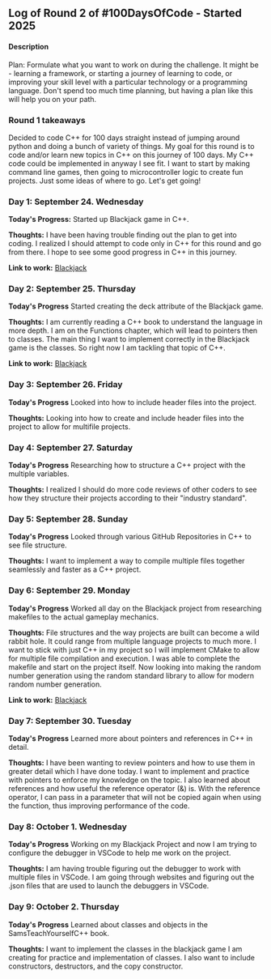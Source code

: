 ## Log of Round 2 of #100DaysOfCode - Started 2025

#### Description
Plan: Formulate what you want to work on during the challenge. It might be - learning a framework, or starting a journey of learning to code, or improving your skill level with a particular technology or a programming language. Don't spend too much time planning, but having a plan like this will help you on your path.

### Round 1 takeaways
Decided to code C++ for 100 days straight instead of jumping around python and doing a bunch of variety of things. My goal for this round is to code and/or learn new topics in C++ on this journey of 100 days. My C++ code could be implemented in anyway I see fit. I want to start by making command line games, then going to microcontroller logic to create fun projects. Just some ideas of where to go. Let's get going!

### Day 1: September 24. Wednesday

**Today's Progress:** Started up Blackjack game in C++. 

**Thoughts:** I have been having trouble finding out the plan to get into coding. I realized I should attempt to code only in C++ for this round and go from there. I hope to see some good progress in C++ in this journey.

**Link to work:** [Blackjack](https://github.com/cameronzheng/blackjack)

### Day 2: September 25. Thursday

**Today's Progress** Started creating the deck attribute of the Blackjack game.

**Thoughts:** I am currently reading a C++ book to understand the language in more depth. I am on the Functions chapter, which will lead to pointers then to classes. The main thing I want to implement correctly in the Blackjack game is the classes. So right now I am tackling that topic of C++. 

**Link to work:** [Blackjack](https://github.com/cameronzheng/blackjack)

### Day 3: September 26. Friday

**Today's Progress** Looked into how to include header files into the project.

**Thoughts:** Looking into how to create and include header files into the project to allow for multifile projects.

### Day 4: September 27. Saturday

**Today's Progress** Researching how to structure a C++ project with the multiple variables.

**Thoughts:** I realized I should do more code reviews of other coders to see how they structure their projects according to their "industry standard".

### Day 5: September 28. Sunday

**Today's Progress** Looked through various GitHub Repositories in C++ to see file structure.

**Thoughts:** I want to implement a way to compile multiple files together seamlessly and faster as a C++ project.

### Day 6: September 29. Monday

**Today's Progress** Worked all day on the Blackjack project from researching makefiles to the actual gameplay mechanics.

**Thoughts:** File structures and the way projects are built can become a wild rabbit hole. It could range from multiple language projects to much more. I want to stick with just C++ in my project so I will implement CMake to allow for multiple file compilation and execution. I was able to complete the makefile and start on the project itself. Now looking into making the random number generation using the random standard library to allow for modern random number generation. 

**Link to work:** [Blackjack](https://github.com/cameronzheng/blackjack)

### Day 7: September 30. Tuesday

**Today's Progress** Learned more about pointers and references in C++ in detail. 

**Thoughts:** I have been wanting to review pointers and how to use them in greater detail which I have done today. I want to implement and practice with pointers to enforce my knowledge on the topic. I also learned about references and how useful the reference operator (&) is. With the reference operator, I can pass in a parameter that will not be copied again when using the function, thus improving performance of the code.

### Day 8: October 1. Wednesday

**Today's Progress** Working on my Blackjack Project and now I am trying to configure the debugger in VSCode to help me work on the project.

**Thoughts:** I am having trouble figuring out the debugger to work with multiple files in VSCode. I am going through websites and figuring out the .json files that are used to launch the debuggers in VSCode.

### Day 9: October 2. Thursday

**Today's Progress** Learned about classes and objects in the SamsTeachYourselfC++ book. 

**Thoughts:** I want to implement the classes in the blackjack game I am creating for practice and implementation of classes. I also want to include constructors, destructors, and the copy constructor.
